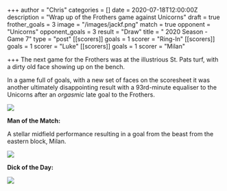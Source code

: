 +++
author = "Chris"
categories = []
date = 2020-07-18T12:00:00Z
description = "Wrap up of the Frothers game against Unicorns"
draft = true
frother_goals = 3
image = "/images/jackf.png"
match = true
opponent = "Unicorns"
opponent_goals = 3
result = "Draw"
title = " 2020 Season - Game 7"
type = "post"
[[scorers]]
goals = 1
scorer = "Ring-In"
[[scorers]]
goals = 1
scorer = "Luke"
[[scorers]]
goals = 1
scorer = "Milan"

+++
The next game for the Frothers was at the illustrious St. Pats turf, with a dirty old face showing up on the bench.

In a game full of goals, with a new set of faces on the scoresheet it was another ultimately disappointing result with a 93rd-minute equaliser to the Unicorns after an _orgasmic_ late goal to the Frothers.

![](/images/110017235_3103629606529990_4576294374773284762_o.jpg)

**Man of the Match:**

A stellar midfield performance resulting in a goal from the beast from the eastern block, Milan.

![](/images/109335781_3103629576529993_1107525944104167984_o.jpg)

**Dick of the Day:**

 

![](/images/109523457_3103630019863282_2187701297799577077_o.jpg)